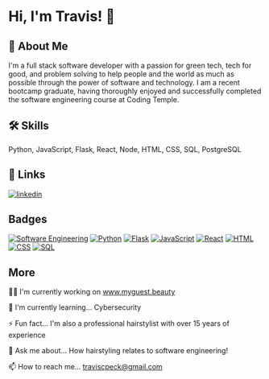 
# Hi, I'm Travis! 👋


## 🚀 About Me
I'm a full stack software developer with a passion for green tech, tech for good, and problem solving to help people and the world as much as possible through the power of software and technology. I am a recent bootcamp graduate, having thoroughly enjoyed and successfully completed the software engineering course at Coding Temple.
## 🛠 Skills
Python, JavaScript, Flask, React, Node, HTML, CSS, SQL, PostgreSQL
## 🔗 Links

[![linkedin](https://img.shields.io/badge/linkedin-0A66C2?style=for-the-badge&logo=linkedin&logoColor=white)](https://www.linkedin.com/in/travis-peck-b8386837/)


## Badges

[![Software Engineering](https://img.shields.io/badge/Certification-Software_Engineering-crimson)](https://www.credly.com/badges/2c551c3b-1af4-449f-9cb0-65fcdc323d4e/public_url)
[![Python](https://img.shields.io/badge/Certification-Python-green)](https://www.credly.com/badges/3e1d15db-e64b-4659-a215-f699ffa1c782/public_url)
[![Flask](https://img.shields.io/badge/Certification-Flask-green)](https://www.credly.com/badges/973b4c58-1b44-484e-8873-e47692655f62/public_url)
[![JavaScript](https://img.shields.io/badge/Certification-JavaScript-purple)](https://www.credly.com/badges/4a835a9a-349d-4dca-ab21-ff2f0ca5121c/public_url)
[![React](https://img.shields.io/badge/Certification-React-purple)](https://www.credly.com/badges/33cec2d6-8aac-4e8e-8294-b0fd0fb2e01b/public_url)
[![HTML](https://img.shields.io/badge/Certification-HTML-blue)](https://www.credly.com/badges/88bbd809-3190-411b-9ae3-89a173ca4768/public_url)
[![CSS](https://img.shields.io/badge/Certification-CSS-blue)](https://www.credly.com/badges/ee817d08-7768-4081-954b-c222eba64926/public_url)
[![SQL](https://img.shields.io/badge/Certification-SQL-yellow)](https://www.credly.com/badges/bea9e926-cb84-4bba-ba04-ab4fe61651cb/public_url)
## More
👩‍💻 I'm currently working on www.myguest.beauty

🧠 I'm currently learning... Cybersecurity

⚡️ Fun fact... I'm also a professional hairstylist with over 15 years of experience

💬 Ask me about... How hairstyling relates to software engineering!

📫 How to reach me... traviscpeck@gmail.com
